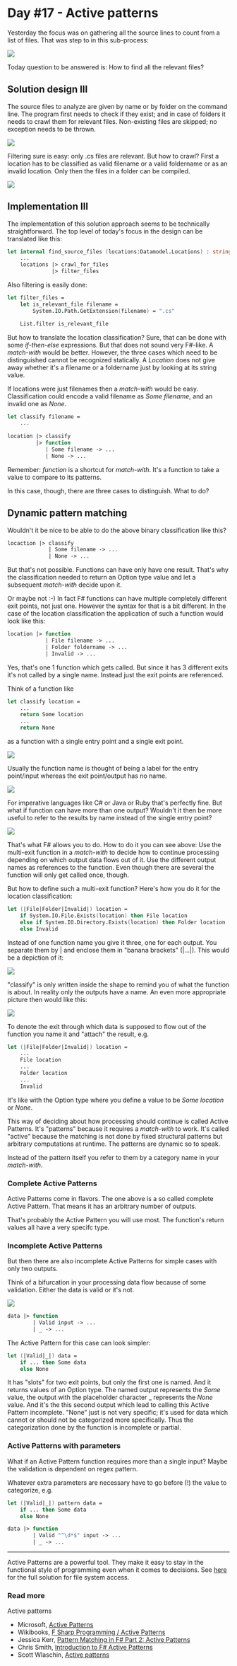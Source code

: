 # Day #17 - Active patterns
Yesterday the focus was on gathering all the source lines to count from a list of files. That was step to in this sub-process:

![](images/fig1.jpeg)

Today question to be answered is: How to find all the relevant files?

## Solution design III
The source files to analyze are given by name or by folder on the command line. The program first needs to check if they exist; and in case of folders it needs to crawl them for relevant files. Non-existing files are skipped; no exception needs to be thrown.

![](images/fig2.jpeg)

Filtering sure is easy: only .cs files are relevant. But how to crawl? First a location has to be classified as valid filename or a valid foldername or as an invalid location. Only then the files in a folder can be compiled.

![](images/fig3.jpeg)

## Implementation III
The implementation of this solution approach seems to be technically straightforward. The top level of today's focus in the design can be translated like this:

```fsharp
let internal find_source_files (locations:Datamodel.Locations) : string list =
	...
	locations |> crawl_for_files 
   	          |> filter_files
```

Also filtering is easily done:

```fsharp
let filter_files =
    let is_relevant_file filename =
        System.IO.Path.GetExtension(filename) = ".cs"

    List.filter is_relevant_file
```

But how to translate the location classification? Sure, that can be done with some _if-then-else_ expressions. But that does not sound very F#-like. A _match-with_ would be better. However, the three cases which need to be distinguished cannot be recognized statically. A _Location_ does not give away whether it's a filename or a foldername just by looking at its string value.

If locations were just filenames then a _match-with_ would be easy. Classification could encode a valid filename as _Some filename_, and an invalid one as _None_.

```fsharp
let classify filename =
	...
	
location |> classify
         |> function
            | Some filename -> ...
            | None -> ...
```

Remember: _function_ is a shortcut for _match-with_. It's a function to take a value to compare to its patterns.

In this case, though, there are three cases to distinguish. What to do?

## Dynamic pattern matching
Wouldn't it be nice to be able to do the above binary classification like this?

```fsharp
locaction |> classify
             | Some filename -> ...
             | None -> ...
```

But that's not possible. Functions can have only have one result. That's why the classification needed to return an Option type value and let a subsequent _match-with_ decide upon it.

Or maybe not :-) In fact F# functions can have multiple completely different exit points, not just one. However the syntax for that is a bit different. In the case of the location classification the application of such a function would look like this:

```fsharp
location |> function
            | File filename -> ...
            | Folder foldername -> ...
            | Invalid -> ...
```

Yes, that's one 1 function which gets called. But since it has 3 different exits it's not called by a single name. Instead just the exit points are referenced.

Think of a function like

```fsharp
let classify location =
	...
	return Some location
	...
	return None
```

as a function with a single entry point and a single exit point.

![](images/fig4a.jpeg)

Usually the function name is thought of being a label for the entry point/input whereas the exit point/output has no name.

![](images/fig4b.jpeg)

For imperative languages like C# or Java or Ruby that's perfectly fine. But what if function can have more than one output? Wouldn't it then be more useful to refer to the results by name instead of the single entry point?

![](images/fig4c.jpeg)

That's what F# allows you to do. How to do it you can see above: Use the multi-exit function in a _match-with_ to decide how to continue processing depending on which output data flows out of it. Use the different output names as references to the function. Even though there are several the function will only get called once, though.

But how to define such a multi-exit function? Here's how you do it for the location classification:

```fsharp
let (|File|Folder|Invalid|) location =
    if System.IO.File.Exists(location) then File location
    else if System.IO.Directory.Exists(location) then Folder location 
    else Invalid
```

Instead of one function name you give it three, one for each output. You separate them by | and enclose them in "banana brackets" (|...|). This would be a depiction of it:

![](images/fig5a.jpeg)

"classify" is only written inside the shape to remind you of what the function is about. In reality only the outputs have a name. An even more appropriate picture then would like this:

![](images/fig5b.jpeg)

To denote the exit through which data is supposed to flow out of the function you name it and "attach" the result, e.g.

```fsharp
let (|File|Folder|Invalid|) location =
    ...
    File location
    ...
    Folder location
    ...
    Invalid
```

It's like with the Option type where you define a value to be _Some location_ or _None_.

This way of deciding about how processing should continue is called Active Patterns. It's "patterns" because it requires a _match-with_ to work. It's called "active" because the matching is not done by fixed structural patterns but arbitrary computations at runtime. The patterns are dynamic so to speak.

Instead of the pattern itself you refer to them by a category name in your _match-with_.

### Complete Active Patterns
Active Patterns come in flavors. The one above is a so called complete Active Pattern. That means it has an arbitrary number of outputs.

That's probably the Active Pattern you will use most. The function's return values all have a very specifc type.

### Incomplete Active Patterns
But then there are also incomplete Active Patterns for simple cases with only two outputs.

Think of a bifurcation in your processing data flow because of some validation. Either the data is valid or it's not.

![](images/fig6.jpeg)

```fsharp
data |> function
        | Valid input -> ...
        | _ -> ...
```

The Active Pattern for this case can look simpler:

```fsharp
let (|Valid|_|) data =
    if ... then Some data
    else None
```

It has "slots" for two exit points, but only the first one is named. And it returns values of an Option type. The named output represents the _Some_ value, the output with the placeholder character _ represents the _None_ value. And it's the this second output which lead to calling this Active Pattern incomplete. "None" just is not very specific; it's used for data which cannot or should not be categorized more specifically. Thus the categorization done by the function is incomplete or partial.

### Active Patterns with parameters
What if an Active Pattern function requires more than a single input? Maybe the validation is dependent on regex pattern.

Whatever extra parameters are necessary have to go before (!) the value to categorize, e.g.

```fsharp
let (|Valid|_|) pattern data =
    if ... then Some data
    else None

data |> function
        | Valid "^\d*$" input -> ...
        | _ -> ...
```

***

Active Patterns are a powerful tool. They make it easy to stay in the functional style of programming even when it comes to decisions. See [here](../../week03/day15/src/loc/loc/Filesystem.fs) for the full solution for file system access.

### Read more
Active patterns

* Microsoft, [Active Patterns](https://msdn.microsoft.com/en-us/library/Dd233248.aspx)
* Wikibooks, [F Sharp Programming / Active Patterns](https://en.wikibooks.org/wiki/F_Sharp_Programming/Active_Patterns)
* Jessica Kerr, [Pattern Matching in F# Part 2: Active Patterns](http://www.developerfusion.com/article/133772/pattern-matching-in-f-part-2-active-patterns/)
* Chris Smith, [Introduction to F# Active Patterns](http://blogs.msdn.com/b/chrsmith/archive/2008/02/21/introduction-to-f_2300_-active-patterns.aspx)
* Scott Wlaschin, [Active patterns](http://fsharpforfunandprofit.com/posts/convenience-active-patterns/)

